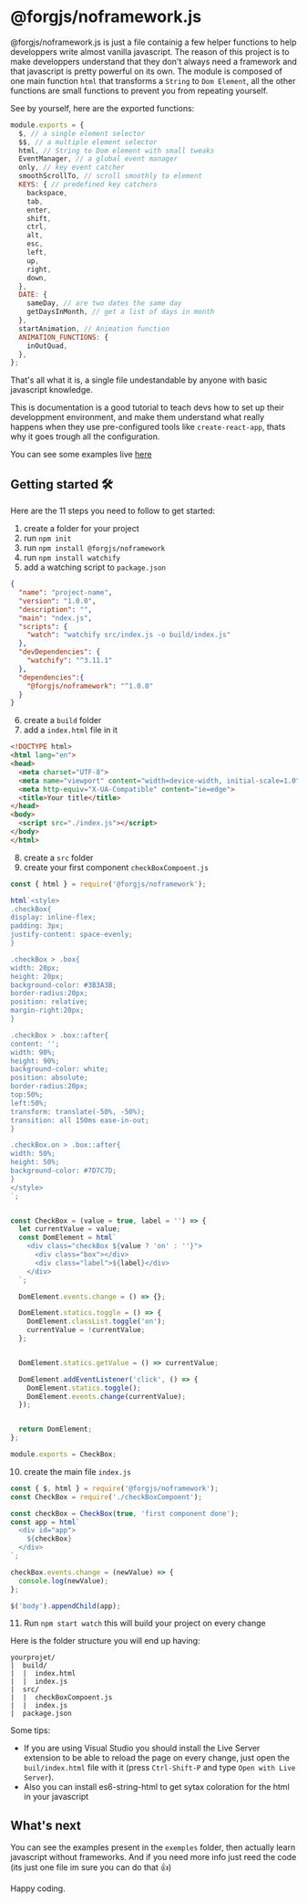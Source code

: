 # @forgjs/noframework.js

@forgjs/noframework.js is just a file containig a few helper functions to help developpers write almost vanilla javascript. The reason of this project is to make developpers understand that they don't always need a framework and that javascript is pretty powerful on its own. 
The module is composed of one main function `html` that transforms a `String` to `Dom Element`, all the other functions are small functions to prevent you from repeating yourself.

See by yourself, here are the exported functions:
```javascript
module.exports = {
  $, // a single element selector
  $$, // a multiple element selector
  html, // String to Dom element with small tweaks
  EventManager, // a global event manager
  only, // key event catcher
  smoothScrollTo, // scroll smoothly to element
  KEYS: { // predefined key catchers 
    backspace,
    tab,
    enter,
    shift,
    ctrl,
    alt,
    esc,
    left,
    up,
    right,
    down,
  },
  DATE: {
    sameDay, // are two dates the same day
    getDaysInMonth, // get a list of days in month
  },
  startAnimation, // Animation function
  ANIMATION_FUNCTIONS: {
    inOutQuad,
  },
};
```

That's all what it is, a single file undestandable by anyone with basic javascript knowledge.

This is documentation is a good tutorial to teach devs how to set up their developpment environment, and make them understand what really happens when they use pre-configured tools like `create-react-app`, thats why it goes trough all the configuration.

You can see some examples live [here](https://oussamahamdaoui.github.io/noframework.js/build/)

## Getting started 🛠

Here are the 11 steps you need to follow to get started:

1. create a folder for your project
2. run  `npm init`
3. run  `npm install @forgjs/noframework`
4. run  `npm install watchify`
5. add a watching script to `package.json`

```json
{
  "name": "project-name",
  "version": "1.0.0",
  "description": "",
  "main": "ndex.js",
  "scripts": {
    "watch": "watchify src/index.js -o build/index.js"
  },
  "devDependencies": {
    "watchify": "^3.11.1"
  },
  "dependencies":{
    "@forgjs/noframework": "^1.0.0"
  }
}
```
6. create a `build` folder
7. add a `index.html` file in it
```html
<!DOCTYPE html>
<html lang="en">
<head>
  <meta charset="UTF-8">
  <meta name="viewport" content="width=device-width, initial-scale=1.0">
  <meta http-equiv="X-UA-Compatible" content="ie=edge">
  <title>Your title</title>
</head>
<body>
  <script src="./index.js"></script>
</body>
</html>
```
8. create a `src` folder
9. create your first component `checkBoxCompoent.js`

```javascript
const { html } = require('@forgjs/noframework');

html`<style>
.checkBox{
display: inline-flex;
padding: 3px;
justify-content: space-evenly;
}

.checkBox > .box{
width: 20px;
height: 20px;
background-color: #3B3A3B;
border-radius:20px;
position: relative;
margin-right:20px;
}

.checkBox > .box::after{
content: '';
width: 90%;
height: 90%;
background-color: white;
position: absolute;
border-radius:20px;
top:50%;
left:50%;
transform: translate(-50%, -50%);
transition: all 150ms ease-in-out;
}

.checkBox.on > .box::after{
width: 50%;
height: 50%;
background-color: #7D7C7D;
}
</style>
`;


const CheckBox = (value = true, label = '') => {
  let currentValue = value;
  const DomElement = html`
    <div class="checkBox ${value ? 'on' : ''}">
      <div class="box"></div>
      <div class="label">${label}</div>
    </div>
  `;

  DomElement.events.change = () => {};

  DomElement.statics.toggle = () => {
    DomElement.classList.toggle('on');
    currentValue = !currentValue;
  };


  DomElement.statics.getValue = () => currentValue;

  DomElement.addEventListener('click', () => {
    DomElement.statics.toggle();
    DomElement.events.change(currentValue);
  });


  return DomElement;
};

module.exports = CheckBox;
```

10. create the main file `index.js`

```javascript
const { $, html } = require('@forgjs/noframework');
const CheckBox = require('./checkBoxCompoent');

const checkBox = CheckBox(true, 'first component done');
const app = html`
  <div id="app">
    ${checkBox}
  </div>
`;

checkBox.events.change = (newValue) => {
  console.log(newValue);
};

$('body').appendChild(app);
```

11. Run `npm start watch` this will build your project on every change

Here is the folder structure you will end up having:

```
yourprojet/
|  build/
|  |  index.html
|  |  index.js
|  src/
|  |  checkBoxCompoent.js
|  |  index.js
|  package.json
```


Some tips:

- If you are using Visual Studio you should install the Live Server extension to be able to reload the page on every change, just open the `buil/index.html` file with it (press `Ctrl-Shift-P` and type `Open with Live Server`).
- Also you can install es6-string-html to get sytax coloration for the html in your javascript

## What's next

You can see the examples present in the `exemples` folder, then actually learn javascript without frameworks. And if you need more info just reed the code (its just one file im sure you can do that 👍)

Happy coding.
